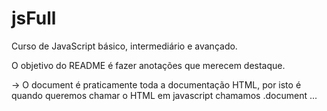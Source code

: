 # jsFull

Curso de JavaScript básico, intermediário e avançado.

O objetivo do README é fazer anotações que merecem destaque.


 -> O document é praticamente toda a documentação HTML, por isto é quando queremos chamar o HTML
em javascript chamamos .document ...
